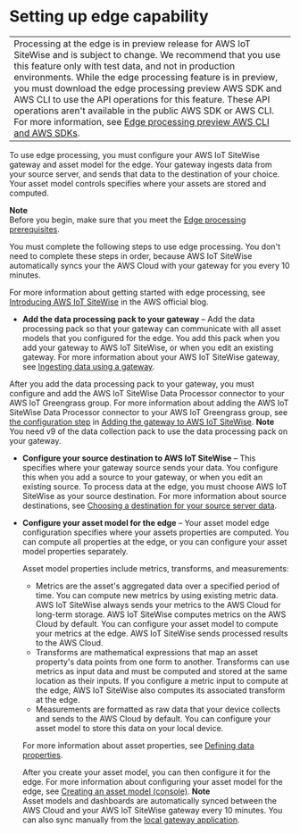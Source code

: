 # Setting up edge capability<a name="using-sitewise-edge"></a>


|  | 
| --- |
|  Processing at the edge is in preview release for AWS IoT SiteWise and is subject to change\. We recommend that you use this feature only with test data, and not in production environments\. While the edge processing feature is in preview, you must download the edge processing preview AWS SDK and AWS CLI to use the API operations for this feature\. These API operations aren't available in the public AWS SDK or AWS CLI\. For more information, see [Edge processing preview AWS CLI and AWS SDKs](edge-preview-sdks.md)\.  | 

To use edge processing, you must configure your AWS IoT SiteWise gateway and asset model for the edge\. Your gateway ingests data from your source server, and sends that data to the destination of your choice\. Your asset model controls specifies where your assets are stored and computed\. 

**Note**  
Before you begin, make sure that you meet the [Edge processing prerequisites](edge-setup.md)\.

You must complete the following steps to use edge processing\. You don't need to complete these steps in order, because AWS IoT SiteWise automatically syncs your the AWS Cloud with your gateway for you every 10 minutes\.

For more information about getting started with edge processing, see [Introducing AWS IoT SiteWise](https://aws-blogs-prod.amazon.com/iot/introducing-aws-iot-sitewise-edge/) in the AWS official blog\.
+  **Add the data processing pack to your gateway** – Add the data processing pack so that your gateway can communicate with all asset models that you configured for the edge\. You add this pack when you add your gateway to AWS IoT SiteWise, or when you edit an existing gateway\. For more information about your AWS IoT SiteWise gateway, see [Ingesting data using a gateway](gateways.md)\. 

  After you add the data processing pack to your gateway, you must configure and add the AWS IoT SiteWise Data Processor connector to your AWS IoT Greengrass group\. For more information about adding the AWS IoT SiteWise Data Processor connector to your AWS IoT Greengrass group, see [the configuration step](configure-gateway.md#setup-swe-connector) in [Adding the gateway to AWS IoT SiteWise](configure-gateway.md#add-gateway)\. 
**Note**  
You need v9 of the data collection pack to use the data processing pack on your gateway\.
+ **Configure your source destination to AWS IoT SiteWise** – This specifies where your gateway source sends your data\. You configure this when you add a source to your gateway, or when you edit an existing source\. To process data at the edge, you must choose AWS IoT SiteWise as your source destination\. For more information about source destinations, see [Choosing a destination for your source server data](source-destination.md)\. 
+ **Configure your asset model for the edge** – Your asset model edge configuration specifies where your assets properties are computed\. You can compute all properties at the edge, or you can configure your asset model properties separately\.

  Asset model properties include metrics, transforms, and measurements:
  + Metrics are the asset's aggregated data over a specified period of time\. You can compute new metrics by using existing metric data\. AWS IoT SiteWise always sends your metrics to the AWS Cloud for long\-term storage\. AWS IoT SiteWise computes metrics on the AWS Cloud by default\. You can configure your asset model to compute your metrics at the edge\. AWS IoT SiteWise sends processed results to the AWS Cloud\.
  + Transforms are mathematical expressions that map an asset property's data points from one form to another\. Transforms can use metrics as input data and must be computed and stored at the same location as their inputs\. If you configure a metric input to compute at the edge, AWS IoT SiteWise also computes its associated transform at the edge\. 
  + Measurements are formatted as raw data that your device collects and sends to the AWS Cloud by default\. You can configure your asset model to store this data on your local device\.

  For more information about asset properties, see [Defining data properties](asset-properties.md)\.

   After you create your asset model, you can then configure it for the edge\. For more information about configuring your asset model for the edge, see [Creating an asset model \(console\)](create-asset-models.md#create-asset-model-console)\. 
**Note**  
Asset models and dashboards are automatically synced between the AWS Cloud and your AWS IoT SiteWise gateway every 10 minutes\. You can also sync manually from the [local gateway application](using-opshub.md)\.